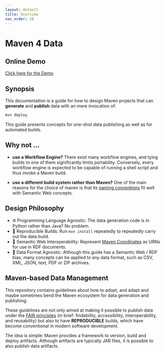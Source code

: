 ```yaml
---
layout: default
title: Overview
nav_order: 10
---
```


# Maven 4 Data

## Online Demo

[Click here for the Demo](online-demo.md)

## Synopsis

This documentation is a guide for how to design Maven projects that can **generate** and **publish** data with an mere invocation of:

```bash
mvn deploy
```

This guide presents concepts for one-shot data publishing as well as for automated builds.

## Why not ...

* **use a Workflow Engine?**
There exist many workflow engines, and tying builds to one of them significantly limits portability.
Conversely, every workflow engine is expected to be capable of running a shell script and thus invoke a Maven build.

* **use a different build system rather than Maven?**
One of the main reasons for the choice of maven is that its [naming conventions](artifact-naming.md) fit well with Semantic Web concepts.

## Design Philosophy

* 🌐 Programming Language Agnostic: The data generation code is in Python rather than Java? No problem.
* 🔄 Reproducible Builds: Run `mvn install` repeatedly to repeatedly carry out the data build.
* 💠 Semantic Web Interoperability: Represent [Maven Coordinates](artifact-naming.md) as URNs for use in RDF documents.
* 🌈 Data Format Agnostic: Although this guide has a Semantic Web / RDF bias, many concepts can be applied to any data format, such as CSV, XML, JSON, text, PDF or ZIP archives.

## Maven-based Data Management

This repository contains guidelines about how to adopt, and adapt and maybe sometimes bend the Maven ecosystem for data generation and publishing.

These guidelines are not only aimed at making it possible to publish data under the [FAIR principles](https://www.go-fair.org/fair-principles/)
(in brief: findability, accessibility, interoperability, and reusability) but also to have **REPRODUCIBLE** builds, which have become conventional in modern software development.

The idea is simple: Maven provides a framework to version, build and deploy artifacts. Although artifacts are typically JAR files, it is possible to also publish data artifacts.

